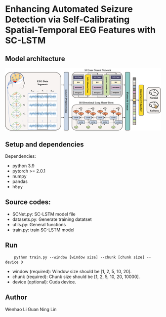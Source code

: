 # Enhancing Automated Seizure Detection via Self-Calibrating Spatial-Temporal EEG Features with SC-LSTM
## Model architecture
![image](https://github.com/Ivan020121/EpilepsyEEG/blob/main/Figures/SC-SLTM.svg)

## Setup and dependencies
Dependencies:
+ python 3.9
+ pytorch >= 2.0.1
+ numpy
+ pandas
+ h5py


##  Source codes:
+ SCNet.py: SC-LSTM model file
+ datasets.py: Generate training datatset
+ utils.py: General functions
+ train.py: train SC-LSTM model


## Run

````
    python train.py --window [window size] --chunk [chunk size] --device 0
````
+ window (required): Window size should be [1, 2, 5, 10, 20].
+ chunk (required): Chunk size should be [1, 2, 5, 10, 20, 10000].
+ device (optional): Cuda device.
## Author
Wenhao Li
Guan Ning Lin
